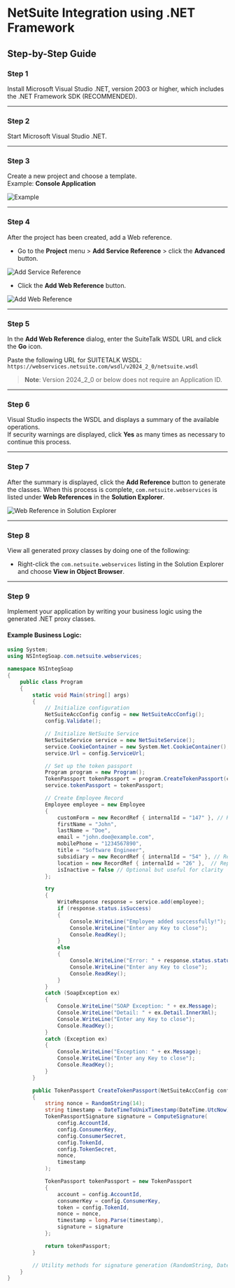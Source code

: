 # NetSuite Integration using .NET Framework

## Step-by-Step Guide

### **Step 1**
Install Microsoft Visual Studio .NET, version 2003 or higher, which includes the .NET Framework SDK (RECOMMENDED).

---

### **Step 2**
Start Microsoft Visual Studio .NET.

---

### **Step 3**
Create a new project and choose a template.  
Example: **Console Application**

![Example](https://github.com/user-attachments/assets/4f354965-979f-416e-9157-32720a980078)

---

### **Step 4**
After the project has been created, add a Web reference.

- Go to the **Project** menu > **Add Service Reference** > click the **Advanced** button.

![Add Service Reference](https://github.com/user-attachments/assets/f2c67165-8d27-473f-a3ea-a62b78a3efbf)


- Click the **Add Web Reference** button.

![Add Web Reference](https://github.com/user-attachments/assets/5633a8ae-58e0-4e8d-815e-854bb97a3b4d)


---

### **Step 5**
In the **Add Web Reference** dialog, enter the SuiteTalk WSDL URL and click the **Go** icon.

Paste the following URL for SUITETALK WSDL:  
`https://webservices.netsuite.com/wsdl/v2024_2_0/netsuite.wsdl`

> **Note**: Version 2024_2_0 or below does not require an Application ID.

---

### **Step 6**
Visual Studio inspects the WSDL and displays a summary of the available operations.  
If security warnings are displayed, click **Yes** as many times as necessary to continue this process.

---

### **Step 7**
After the summary is displayed, click the **Add Reference** button to generate the classes. When this process is complete, `com.netsuite.webservices` is listed under **Web References** in the **Solution Explorer**.

![Web Reference in Solution Explorer](https://github.com/user-attachments/assets/e0ada1cd-e83a-45e1-ba10-5c606083a545)


---

### **Step 8**
View all generated proxy classes by doing one of the following:

- Right-click the `com.netsuite.webservices` listing in the Solution Explorer and choose **View in Object Browser**.

---

### **Step 9**
Implement your application by writing your business logic using the generated .NET proxy classes.  

#### **Example Business Logic**:

```csharp
using System;
using NSIntegSoap.com.netsuite.webservices;

namespace NSIntegSoap
{
    public class Program
    {
        static void Main(string[] args)
        {
            // Initialize configuration
            NetSuiteAccConfig config = new NetSuiteAccConfig();
            config.Validate();

            // Initialize NetSuite Service
            NetSuiteService service = new NetSuiteService();
            service.CookieContainer = new System.Net.CookieContainer();
            service.Url = config.ServiceUrl;

            // Set up the token passport
            Program program = new Program();
            TokenPassport tokenPassport = program.CreateTokenPassport(config);
            service.tokenPassport = tokenPassport;

            // Create Employee Record
            Employee employee = new Employee
            {
                customForm = new RecordRef { internalId = "147" }, // Replace with valid internalId
                firstName = "John",
                lastName = "Doe",
                email = "john.doe@example.com",
                mobilePhone = "1234567890",
                title = "Software Engineer",
                subsidiary = new RecordRef { internalId = "54" }, // Replace with valid internalId
                location = new RecordRef { internalId = "26" },  // Replace with valid internalId
                isInactive = false // Optional but useful for clarity
            };

            try
            {
                WriteResponse response = service.add(employee);
                if (response.status.isSuccess)
                {
                    Console.WriteLine("Employee added successfully!");
                    Console.WriteLine("Enter any Key to close");
                    Console.ReadKey();
                }
                else
                {
                    Console.WriteLine("Error: " + response.status.statusDetail[0].message);
                    Console.WriteLine("Enter any Key to close");
                    Console.ReadKey();
                }
            }
            catch (SoapException ex)
            {
                Console.WriteLine("SOAP Exception: " + ex.Message);
                Console.WriteLine("Detail: " + ex.Detail.InnerXml);
                Console.WriteLine("Enter any Key to close");
                Console.ReadKey();
            }
            catch (Exception ex)
            {
                Console.WriteLine("Exception: " + ex.Message);
                Console.WriteLine("Enter any Key to close");
                Console.ReadKey();
            }
        }

        public TokenPassport CreateTokenPassport(NetSuiteAccConfig config)
        {
            string nonce = RandomString(14);
            string timestamp = DateTimeToUnixTimestamp(DateTime.UtcNow).ToString().Substring(0, 10);
            TokenPassportSignature signature = ComputeSignature(
                config.AccountId, 
                config.ConsumerKey, 
                config.ConsumerSecret, 
                config.TokenId, 
                config.TokenSecret, 
                nonce, 
                timestamp
            );

            TokenPassport tokenPassport = new TokenPassport
            {
                account = config.AccountId,
                consumerKey = config.ConsumerKey,
                token = config.TokenId,
                nonce = nonce,
                timestamp = long.Parse(timestamp),
                signature = signature
            };

            return tokenPassport;
        }

        // Utility methods for signature generation (RandomString, DateTimeToUnixTimestamp, ComputeShaHash) can be added here...
    }
}
